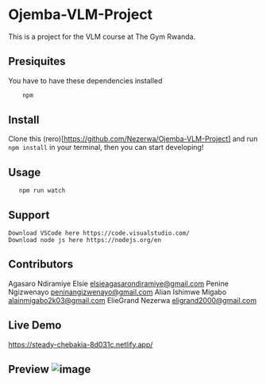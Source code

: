 # Ojemba-VLM-Project
This is a project for the VLM course at The Gym Rwanda.

## Presiquites
You have to have these dependencies installed 
``` Node.js 12.13 or higher
    npm 
```

## Install
Clone this (rero)[https://github.com/Nezerwa/Ojemba-VLM-Project] and run `npm install` in your terminal, then you can start developing!

## Usage
```npm run build
   npm run watch
```

## Support 
```
Download VSCode here https://code.visualstudio.com/
Download node js here https://nodejs.org/en
```

## Contributors
Agasaro Ndiramiye Elsie elsieagasarondiramiye@gmail.com
Penine Ngizwenayo peninangizwenayo@gmail.com
Alian Ishimwe Migabo alainmigabo2k03@gmail.com
ElieGrand Nezerwa eligrand2000@gmail.com

## Live Demo
https://steady-chebakia-8d031c.netlify.app/

## Preview ![image](https://github.com/Nezerwa/Ojemba-VLM-Project/assets/78850411/801cf5ac-73a6-48a9-b12b-8550280bcdf1)


